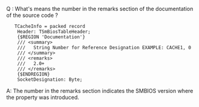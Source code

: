 Q : What's means the number in the remarks section of the documentation of the source code ?


```
   TCacheInfo = packed record
    Header: TSmBiosTableHeader;
    {$REGION 'Documentation'}
    ///	<summary>
    ///	  String Number for Reference Designation EXAMPLE: CACHE1, 0
    ///	</summary>
    ///	<remarks>
    ///	  2.0+
    ///	</remarks>
    {$ENDREGION}
    SocketDesignation: Byte;
```


A: The number in the remarks section indicates the SMBIOS version where the property was introduced.